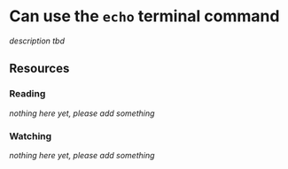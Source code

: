 # Can use the `echo` terminal command

_description tbd_

## Resources

### Reading

_nothing here yet, please add something_

### Watching

_nothing here yet, please add something_

